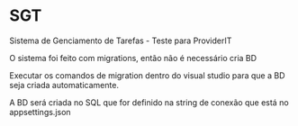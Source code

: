 # SGT
Sistema de Genciamento de Tarefas - Teste para ProviderIT

O sistema foi feito com migrations, então não é necessário cria BD

Executar os comandos de migration dentro do visual studio para que a BD seja criada automaticamente.

A BD será criada no SQL que for definido na string de conexão que está no appsettings.json
